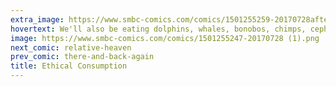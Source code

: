 ```yaml
---
extra_image: https://www.smbc-comics.com/comics/1501255259-20170728after (1).png
hovertext: We'll also be eating dolphins, whales, bonobos, chimps, cephalopods, and particularly intelligent dogs.
image: https://www.smbc-comics.com/comics/1501255247-20170728 (1).png
next_comic: relative-heaven
prev_comic: there-and-back-again
title: Ethical Consumption
---
```


